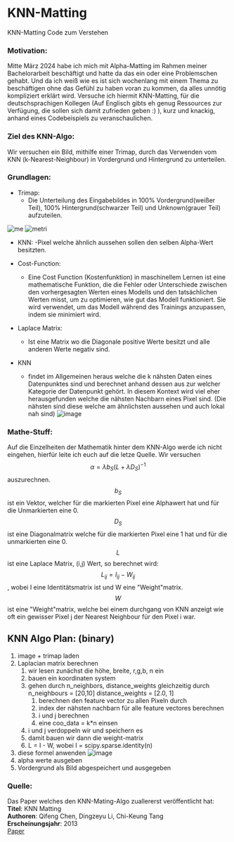 # KNN-Matting
KNN-Matting Code zum Verstehen

### Motivation: 
Mitte März 2024 habe ich mich mit Alpha-Matting im Rahmen meiner Bachelorarbeit beschäftigt und hatte da das ein oder eine Problemschen gehabt. Und da ich weiß wie es ist sich wochenlang mit einem Thema zu beschäftigen ohne das Gefühl zu haben voran zu kommen, da alles unnötig kompliziert erklärt wird. Versuche ich hiermit KNN-Matting, für die deutschsprachigen Kollegen (Auf Englisch gibts eh genug Ressources zur Verfügung, die sollen sich damit zufrieden geben :) ), kurz und knackig, anhand eines Codebeispiels zu veranschaulichen. 

### Ziel des KNN-Algo:
  Wir versuchen ein Bild, mithilfe einer Trimap, durch das Verwenden vom KNN (k-Nearest-Neighbour) in Vordergrund und Hintergrund zu unterteilen.

### Grundlagen:
  - Trimap: 
    - Die Unterteilung des Eingabebildes in 100% Vordergrund(weißer Teil), 100% Hintergrund(schwarzer Teil) und Unknown(grauer Teil) aufzuteilen.
  
  ![me](https://github.com/IliasIhadian/Closed-Form-Matting/assets/74773501/30138eb8-6c60-42f3-af13-f6c1b5a29773)
  ![metri](https://github.com/IliasIhadian/Closed-Form-Matting/assets/74773501/1ece1560-cf44-49c1-9c14-b84dcee2be6e)

  - KNN:
    -Pixel welche ähnlich aussehen sollen den selben Alpha-Wert besitzten. 

  - Cost-Function:
    - Eine Cost Function (Kostenfunktion) in maschinellem Lernen ist eine mathematische Funktion, die die Fehler oder Unterschiede zwischen den vorhergesagten Werten eines Modells und den tatsächlichen Werten misst, um zu optimieren, wie gut das Modell funktioniert. Sie wird verwendet, um das Modell während des Trainings anzupassen, indem sie minimiert wird.

  - Laplace Matrix:
    - Ist eine Matrix wo die Diagonale positive Werte besitzt und alle anderen Werte negativ sind.

  - KNN
    - findet im Allgemeinen heraus welche die k nähsten Daten eines Datenpunktes sind und berechnet anhand dessen aus zur welcher Kategorie der Datenpunkt gehört. In diesem Kontext wird viel eher herausgefunden welche die nähsten Nachbarn eines Pixel sind. (Die nähsten sind diese welche am ähnlichsten aussehen und auch lokal nah sind) 
      ![image](https://github.com/IliasIhadian/KNN-Matting/assets/74773501/90f6334a-c1a0-413c-bfbd-110582ad8ab7)


### Mathe-Stuff:
Auf die Einzelheiten der Mathematik hinter dem KNN-Algo werde ich nicht eingehen, hierfür leite ich euch auf die letze Quelle. Wir versuchen $$\alpha = \lambda b_S(L + \lambda D_S)^{-1}$$ auszurechnen. <br />
$$b_S$$ ist ein Vektor, welcher für die markierten Pixel eine Alphawert hat und für die Unmarkierten eine 0.
$$D_S$$ ist eine Diagonalmatrix welche für die markierten Pixel eine 1 hat und für die unmarkierten eine 0.
$$L$$ ist eine Laplace Matrix, (i,j) Wert, so berechnet wird: $$L_{i j}= I_{ij} - W_{ij}$$, wobei I eine Identitätsmatrix ist und W eine "Weight"matrix.
$$W$$ ist eine "Weight"matrix, welche bei einem durchgang von KNN anzeigt wie oft ein gewisser Pixel j der Nearest Neighbour für den Pixel i war.
  
## KNN Algo Plan: (binary)

1. image + trimap laden
2. Laplacian matrix berechnen
    1. wir lesen zunächst die höhe, breite, r,g,b, n ein
    2. bauen ein koordinaten system
    3. gehen durch n_neighbors, distance_weights gleichzeitig durch n_neighbours = [20,10] distance_weights = [2.0, 1]
        1. berechnen den feature vector zu allen Pixeln durch
        2. index der nähsten nachbarn für alle feature vectores berechnen
        3. i und j berechnen
        4. eine coo_data = k*n einsen
    4. i und j verdoppeln wir und speichern es
    5. damit bauen wir dann die weight-matrix
    6. L = I - W, wobei I = scipy.sparse.identity(n)
3. diese formel anwenden
   ![image](https://github.com/IliasIhadian/KNN-Matting/assets/74773501/521b601a-3b85-499f-9f9a-2e7b1f3d02e7)
5. alpha werte ausgeben
6. Vordergrund als Bild abgespeichert und ausgegeben

  


### Quelle:

Das Paper welches den KNN-Mating-Algo zuallererst veröffentlicht hat: <br />
  **Titel**: KNN Matting <br />
  **Authoren**: Qifeng Chen, Dingzeyu Li, Chi-Keung Tang <br />
  **Erscheinungsjahr**: 2013  <br />
  [Paper](https://dingzeyu.li/files/knn-matting-tpami.pdf)


  
